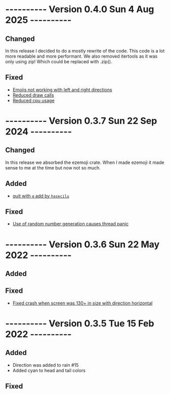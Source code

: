# ---------- Version 0.4.0 Sun 4 Aug 2025 ----------

## Changed

In this release I decided to do a mostly rewrite of the code.
This code is a lot more readable and more performant.
We also removed itertools as it was only using zip! Which could be replaced with .zip().

## Fixed

- [Emojis not working with left and right directions](https://github.com/cowboy8625/rusty-rain/issues/18)
- [Reduced draw calls](https://github.com/cowboy8625/rusty-rain/issues/22)
- [Reduced cpu usage](https://github.com/cowboy8625/rusty-rain/issues/21)

# ---------- Version 0.3.7 Sun 22 Sep 2024 ----------

## Changed

In this release we absorbed the ezemoji crate. When I made ezemoji it made sense to me at the time but now not so much.

## Added

- [quit with `q` add by `hasecilu`](https://github.com/cowboy8625/rusty-rain/pull/27)

## Fixed

- [Use of random number generation causes thread panic](https://github.com/cowboy8625/rusty-rain/issues/25)

# ---------- Version 0.3.6 Sun 22 May 2022 ----------

## Added

## Fixed

- [Fixed crash when screen was 130+ in size with direction horizontal](#19)

# ---------- Version 0.3.5 Tue 15 Feb 2022 ----------

## Added

- Direction was added to rain #15
- Added cyan to head and tail colors

## Fixed
